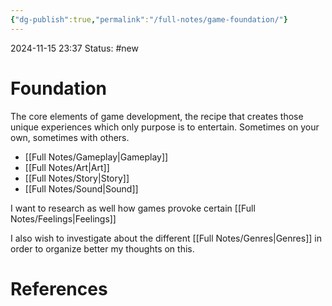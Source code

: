 ```yaml
---
{"dg-publish":true,"permalink":"/full-notes/game-foundation/"}
---
```



2024-11-15 23:37
Status: #new

# Foundation

The core elements of game development, the recipe that creates those unique experiences which only purpose is to entertain. Sometimes on your own, sometimes with others.

- [[Full Notes/Gameplay\|Gameplay]]
- [[Full Notes/Art\|Art]]
- [[Full Notes/Story\|Story]]
- [[Full Notes/Sound\|Sound]]

I want to research as well how games provoke certain [[Full Notes/Feelings\|Feelings]]

I also wish to investigate about the different [[Full Notes/Genres\|Genres]] in order to organize better my thoughts on this.

# References


